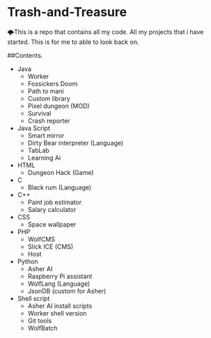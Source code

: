 # Trash-and-Treasure
🌩This is a repo that contains all my code. All my projects that i have started. This is for me to able to look back on.

##Contents.
- Java
  - Worker
  - Fossickers Doom
  - Path to mani
  - Custom library
  - Pixel dungeon (MOD)
  - Survival
  - Crash reporter
- Java Script
  - Smart mirror
  - Dirty Bear interpreter (Language)
  - TabLab
  - Learning Ai
- HTML
  - Dungeon Hack (Game)
- C
  - Black rum (Language)
- C++
  - Paint job estimator
  - Salary calculator
- CSS
  - Space wallpaper
- PHP
  - WolfCMS
  - Slick ICE (CMS)
  - Host
- Python
  - Asher AI
  - Raspberry Pi assistant
  - WolfLang (Language)
  - JsonDB (custom for Asher)
- Shell script
  - Asher AI install scripts
  - Worker shell version
  - Git tools
  - WolfBatch
